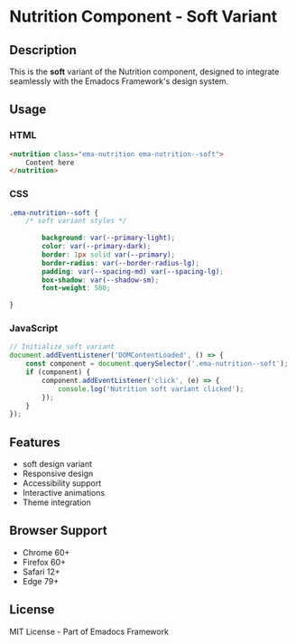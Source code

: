 # Nutrition Component - Soft Variant

## Description
This is the **soft** variant of the Nutrition component, designed to integrate seamlessly with the Emadocs Framework's design system.

## Usage

### HTML
```html
<nutrition class="ema-nutrition ema-nutrition--soft">
    Content here
</nutrition>
```

### CSS
```css
.ema-nutrition--soft {
    /* soft variant styles */
    
        background: var(--primary-light);
        color: var(--primary-dark);
        border: 1px solid var(--primary);
        border-radius: var(--border-radius-lg);
        padding: var(--spacing-md) var(--spacing-lg);
        box-shadow: var(--shadow-sm);
        font-weight: 500;
    
}
```

### JavaScript
```javascript
// Initialize soft variant
document.addEventListener('DOMContentLoaded', () => {
    const component = document.querySelector('.ema-nutrition--soft');
    if (component) {
        component.addEventListener('click', (e) => {
            console.log('Nutrition soft variant clicked');
        });
    }
});
```

## Features
- soft design variant
- Responsive design
- Accessibility support
- Interactive animations
- Theme integration

## Browser Support
- Chrome 60+
- Firefox 60+
- Safari 12+
- Edge 79+

## License
MIT License - Part of Emadocs Framework
